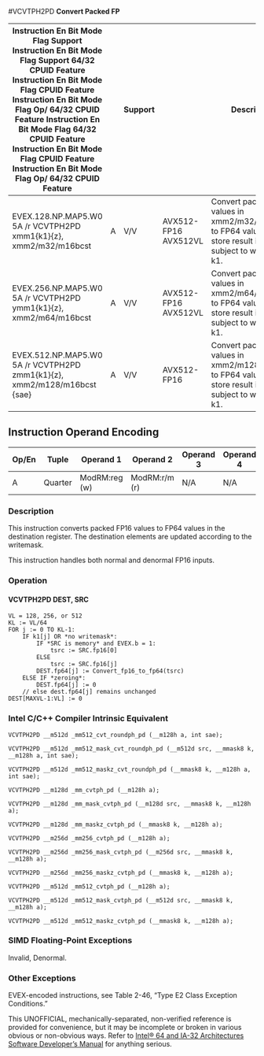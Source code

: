 #VCVTPH2PD
**Convert Packed FP**

| Instruction En Bit Mode Flag Support Instruction En Bit Mode Flag Support 64/32 CPUID Feature Instruction En Bit Mode Flag CPUID Feature Instruction En Bit Mode Flag Op/ 64/32 CPUID Feature Instruction En Bit Mode Flag 64/32 CPUID Feature Instruction En Bit Mode Flag CPUID Feature Instruction En Bit Mode Flag Op/ 64/32 CPUID Feature |     | Support |                      | Description                                                                                                       |
| ---------------------------------------------------------------------------------------------------------------------------------------------------------------------------------------------------------------------------------------------------------------------------------------------------------------------------------------------- | --- | ------- | -------------------- | ----------------------------------------------------------------------------------------------------------------- |
| EVEX.128.NP.MAP5.W0 5A /r VCVTPH2PD xmm1{k1}{z}, xmm2/m32/m16bcst                                                                                                                                                                                                                                                                              | A   | V/V     | AVX512-FP16 AVX512VL | Convert packed FP16 values in xmm2/m32/m16bcst to FP64 values, and store result in xmm1 subject to writemask k1.  |
| EVEX.256.NP.MAP5.W0 5A /r VCVTPH2PD ymm1{k1}{z}, xmm2/m64/m16bcst                                                                                                                                                                                                                                                                              | A   | V/V     | AVX512-FP16 AVX512VL | Convert packed FP16 values in xmm2/m64/m16bcst to FP64 values, and store result in ymm1 subject to writemask k1.  |
| EVEX.512.NP.MAP5.W0 5A /r VCVTPH2PD zmm1{k1}{z}, xmm2/m128/m16bcst {sae}                                                                                                                                                                                                                                                                       | A   | V/V     | AVX512-FP16          | Convert packed FP16 values in xmm2/m128/m16bcst to FP64 values, and store result in zmm1 subject to writemask k1. |

## Instruction Operand Encoding

| Op/En | Tuple   | Operand 1     | Operand 2     | Operand 3 | Operand 4 |
| ----- | ------- | ------------- | ------------- | --------- | --------- |
| A     | Quarter | ModRM:reg (w) | ModRM:r/m (r) | N/A       | N/A       |

### Description

This instruction converts packed FP16 values to FP64 values in the destination register. The destination elements are updated according to the writemask.

This instruction handles both normal and denormal FP16 inputs.

### Operation

#### VCVTPH2PD DEST, SRC

```
VL = 128, 256, or 512
KL := VL/64
FOR j := 0 TO KL-1:
    IF k1[j] OR *no writemask*:
        IF *SRC is memory* and EVEX.b = 1:
            tsrc := SRC.fp16[0]
        ELSE
            tsrc := SRC.fp16[j]
        DEST.fp64[j] := Convert_fp16_to_fp64(tsrc)
    ELSE IF *zeroing*:
        DEST.fp64[j] := 0
    // else dest.fp64[j] remains unchanged
DEST[MAXVL-1:VL] := 0

```

### Intel C/C++ Compiler Intrinsic Equivalent

```
VCVTPH2PD __m512d _mm512_cvt_roundph_pd (__m128h a, int sae);

```

```
VCVTPH2PD __m512d _mm512_mask_cvt_roundph_pd (__m512d src, __mmask8 k, __m128h a, int sae);

```

```
VCVTPH2PD __m512d _mm512_maskz_cvt_roundph_pd (__mmask8 k, __m128h a, int sae);

```

```
VCVTPH2PD __m128d _mm_cvtph_pd (__m128h a);

```

```
VCVTPH2PD __m128d _mm_mask_cvtph_pd (__m128d src, __mmask8 k, __m128h a);

```

```
VCVTPH2PD __m128d _mm_maskz_cvtph_pd (__mmask8 k, __m128h a);

```

```
VCVTPH2PD __m256d _mm256_cvtph_pd (__m128h a);

```

```
VCVTPH2PD __m256d _mm256_mask_cvtph_pd (__m256d src, __mmask8 k, __m128h a);

```

```
VCVTPH2PD __m256d _mm256_maskz_cvtph_pd (__mmask8 k, __m128h a);

```

```
VCVTPH2PD __m512d _mm512_cvtph_pd (__m128h a);

```

```
VCVTPH2PD __m512d _mm512_mask_cvtph_pd (__m512d src, __mmask8 k, __m128h a);

```

```
VCVTPH2PD __m512d _mm512_maskz_cvtph_pd (__mmask8 k, __m128h a);

```

### SIMD Floating-Point Exceptions

Invalid, Denormal.

### Other Exceptions

EVEX-encoded instructions, see Table 2-46, “Type E2 Class Exception Conditions.”

This UNOFFICIAL, mechanically-separated, non-verified reference is provided for convenience, but it may be
incomplete or broken in various obvious or non-obvious
ways. Refer to [Intel® 64 and IA-32 Architectures Software Developer’s Manual](https://software.intel.com/en-us/download/intel-64-and-ia-32-architectures-sdm-combined-volumes-1-2a-2b-2c-2d-3a-3b-3c-3d-and-4) for anything serious.
